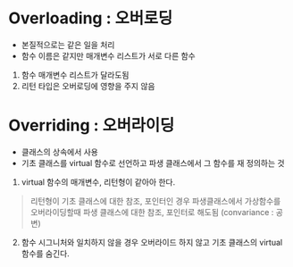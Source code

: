 # Overloading : 오버로딩

- 본질적으로는 같은 일을 처리
- 함수 이름은 같지만 매개변수 리스트가 서로 다른 함수

1. 함수 매개변수 리스트가 달라도됨
2. 리턴 타입은 오버로딩에 영향을 주지 않음

# Overriding : 오버라이딩

- 클래스의 상속에서 사용
- 기초 클래스를 virtual 함수로 선언하고 파생 클래스에서 그 함수를 재 정의하는 것

1. virtual 함수의 매개변수, 리턴형이 같아아 한다.
> 리턴형이 기초 클래스에 대한 참조, 포인터인 경우 파생클래스에서 가상함수를 오버라이딩할때 파생 클래스에 대한 참조, 포인터로 해도됨 (convariance : 공변)

2. 함수 시그니처와 일치하지 않을 경우 오버라이드 하지 않고 기초 클래스의 virtual 함수를 숨긴다.
